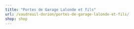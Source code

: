 ```yaml
---
title: "Portes de Garage Lalonde et fils"
url: /vaudreuil-dorion/portes-de-garage-lalonde-et-fils/
shop: shop
---
```

